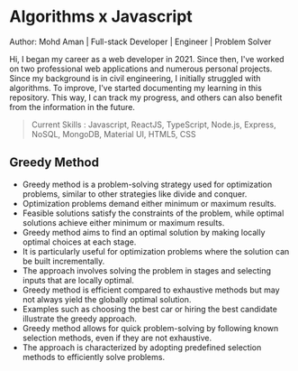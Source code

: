 # Algorithms x Javascript
Author: Mohd Aman | Full-stack Developer | Engineer | Problem Solver

Hi, I began my career as a web developer in 2021. Since then, I've worked on two professional web applications and numerous personal projects. Since my background is in civil engineering, I initially struggled with algorithms. To improve, I've started documenting my learning in this repository. This way, I can track my progress, and others can also benefit from the information in the future.

>Current Skills : Javascript, ReactJS, TypeScript, Node.js, Express, NoSQL, MongoDB, Material UI, HTML5, CSS


## Greedy Method
- Greedy method is a problem-solving strategy used for optimization problems, similar to other strategies like divide and conquer.
- Optimization problems demand either minimum or maximum results.
- Feasible solutions satisfy the constraints of the problem, while optimal solutions achieve either minimum or maximum results.
- Greedy method aims to find an optimal solution by making locally optimal choices at each stage.
- It is particularly useful for optimization problems where the solution can be built incrementally.
- The approach involves solving the problem in stages and selecting inputs that are locally optimal.
- Greedy method is efficient compared to exhaustive methods but may not always yield the globally optimal solution.
- Examples such as choosing the best car or hiring the best candidate illustrate the greedy approach.
- Greedy method allows for quick problem-solving by following known selection methods, even if they are not exhaustive.
- The approach is characterized by adopting predefined selection methods to efficiently solve problems.